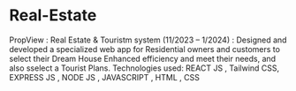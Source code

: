 # Real-Estate

PropView : Real Estate & Touristm system (11/2023 – 1/2024) :
Designed and developed a specialized web app for Residential owners and customers to select their 
Dream House  Enhanced efficiency and meet their needs, and also sselect a Tourist Plans. 
Technologies used: REACT JS , Tailwind CSS, EXPRESS JS , NODE JS , JAVASCRIPT , HTML , CSS 
